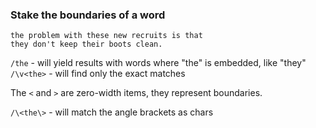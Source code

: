 ### Stake the boundaries of a word

```
the problem with these new recruits is that
they don't keep their boots clean.
```

`/the` - will yield results with words where "the" is embedded, like "they"
`/\v<the>` - will find only the exact matches

The `<` and `>` are zero-width items, they represent boundaries.

`/\<the\>` - will match the angle brackets as chars
